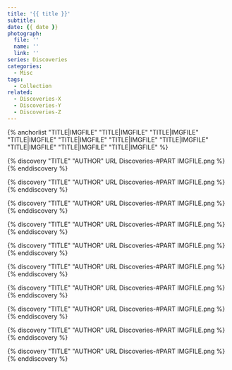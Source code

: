 ```yaml
---
title: '{{ title }}'
subtitle: 
date: {{ date }}
photograph: 
  file: ''
  name: ''
  link: ''
series: Discoveries
categories:
  - Misc
tags:
  - Collection
related:
  - Discoveries-X
  - Discoveries-Y
  - Discoveries-Z
---
```


{% anchorlist 
  "TITLE|IMGFILE"
  "TITLE|IMGFILE"
  "TITLE|IMGFILE"
  "TITLE|IMGFILE"
  "TITLE|IMGFILE"
  "TITLE|IMGFILE"
  "TITLE|IMGFILE"
  "TITLE|IMGFILE"
  "TITLE|IMGFILE"
  "TITLE|IMGFILE"
%}

<!-- more -->

{% discovery "TITLE" "AUTHOR" URL Discoveries-#PART IMGFILE.png %}
{% enddiscovery %}

{% discovery "TITLE" "AUTHOR" URL Discoveries-#PART IMGFILE.png %}
{% enddiscovery %}

{% discovery "TITLE" "AUTHOR" URL Discoveries-#PART IMGFILE.png %}
{% enddiscovery %}

{% discovery "TITLE" "AUTHOR" URL Discoveries-#PART IMGFILE.png %}
{% enddiscovery %}

{% discovery "TITLE" "AUTHOR" URL Discoveries-#PART IMGFILE.png %}
{% enddiscovery %}

{% discovery "TITLE" "AUTHOR" URL Discoveries-#PART IMGFILE.png %}
{% enddiscovery %}

{% discovery "TITLE" "AUTHOR" URL Discoveries-#PART IMGFILE.png %}
{% enddiscovery %}

{% discovery "TITLE" "AUTHOR" URL Discoveries-#PART IMGFILE.png %}
{% enddiscovery %}

{% discovery "TITLE" "AUTHOR" URL Discoveries-#PART IMGFILE.png %}
{% enddiscovery %}

{% discovery "TITLE" "AUTHOR" URL Discoveries-#PART IMGFILE.png %}
{% enddiscovery %}